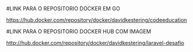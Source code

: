 #LINK PARA O REPOSITORIO DOCKER EM GO

https://hub.docker.com/repository/docker/davidkestering/codeeducation

#LINK PARA O REPOSITORIO DOCKER HUB COM IMAGEM

http://hub.docker.com/repository/docker/davidkestering/laravel-desafio
